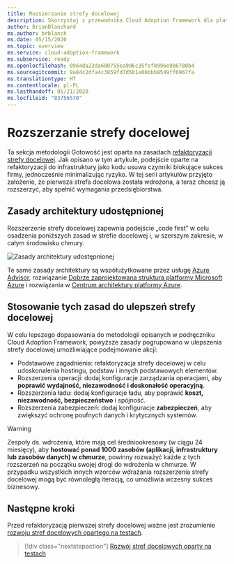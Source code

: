 ```yaml
---
title: Rozszerzanie strefy docelowej
description: Skorzystaj z przewodnika Cloud Adoption Framework dla platformy Azure, aby dowiedzieć się, jak rozszerzyć strefę docelową.
author: BrianBlanchard
ms.author: brblanch
ms.date: 05/15/2020
ms.topic: overview
ms.service: cloud-adoption-framework
ms.subservice: ready
ms.openlocfilehash: 0964da23da680755ea9d6c35fef0996e986780b4
ms.sourcegitcommit: 9a84c2dfa4c3859fd7d5b1e06bbb8549ff6967fa
ms.translationtype: HT
ms.contentlocale: pl-PL
ms.lasthandoff: 05/21/2020
ms.locfileid: "83756570"
---
```

# <a name="expand-your-landing-zone"></a>Rozszerzanie strefy docelowej

Ta sekcja metodologii Gotowość jest oparta na zasadach [refaktoryzacji strefy docelowej](../landing-zone/refactor.md). Jak opisano w tym artykule, podejście oparte na refaktoryzacji do infrastruktury jako kodu usuwa czynniki blokujące sukces firmy, jednocześnie minimalizując ryzyko. W tej serii artykułów przyjęto założenie, że pierwsza strefa docelowa została wdrożona, a teraz chcesz ją rozszerzyć, aby spełnić wymagania przedsiębiorstwa.

## <a name="shared-architecture-principles"></a>Zasady architektury udostępnionej

Rozszerzenie strefy docelowej zapewnia podejście „code first” w celu osadzenia poniższych zasad w strefie docelowej i, w szerszym zakresie, w całym środowisku chmury.

![Zasady architektury udostępnionej](../../_images/ready/shared-principles.png)

Te same zasady architektury są współużytkowane przez usługę [Azure Advisor](https://docs.microsoft.com/azure/advisor/advisor-overview), rozwiązanie [Dobrze zaprojektowana struktura platformy Microsoft Azure](https://docs.microsoft.com/azure/architecture/framework) i rozwiązania w [Centrum architektury platformy Azure](https://docs.microsoft.com/azure/architecture).

## <a name="applying-these-principles-to-your-landing-zone-improvements"></a>Stosowanie tych zasad do ulepszeń strefy docelowej

W celu lepszego dopasowania do metodologii opisanych w podręczniku Cloud Adoption Framework, powyższe zasady pogrupowano w ulepszenia strefy docelowej umożliwiające podejmowanie akcji:

- Podstawowe zagadnienia: refaktoryzacja strefy docelowej w celu udoskonalenia hostingu, podstaw i innych podstawowych elementów.
- Rozszerzenia operacji: dodaj konfiguracje zarządzania operacjami, aby **poprawić wydajność, niezawodność i doskonałość operacyjną**.
- Rozszerzenia ładu: dodaj konfiguracje ładu, aby poprawić **koszt, niezawodność, bezpieczeństwo** i spójność.
- Rozszerzenia zabezpieczeń: dodaj konfiguracje **zabezpieczeń**, aby zwiększyć ochronę poufnych danych i krytycznych systemów.

> [!WARNING]
> Zespoły ds. wdrożenia, które mają cel średniookresowy (w ciągu 24 miesięcy), aby **hostować ponad 1000 zasobów (aplikacji, infrastruktury lub zasobów danych) w chmurze**, powinny rozważyć każde z tych rozszerzeń na początku swojej drogi do wdrożenia w chmurze. W przypadku wszystkich innych wzorców wdrażania rozszerzenia strefy docelowej mogą być równoległą iteracją, co umożliwia wczesny sukces biznesowy.

## <a name="next-steps"></a>Następne kroki

Przed refaktoryzacją pierwszej strefy docelowej ważne jest zrozumienie [rozwoju stref docelowych opartego na testach](./test-driven-development.md).

> [!div class="nextstepaction"]
> [Rozwój stref docelowych oparty na testach](./test-driven-development.md)
